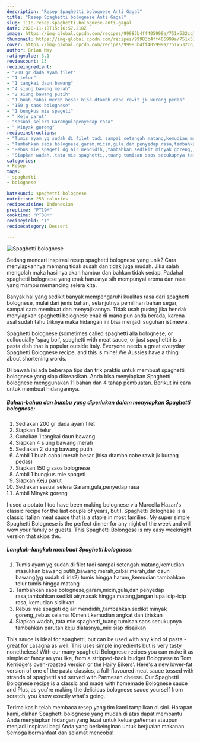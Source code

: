 ```yaml
---
description: "Resep Spaghetti bolognese Anti Gagal"
title: "Resep Spaghetti bolognese Anti Gagal"
slug: 1118-resep-spaghetti-bolognese-anti-gagal
date: 2020-11-18T15:16:57.218Z
image: https://img-global.cpcdn.com/recipes/99983b4ff405999a/751x532cq70/spaghetti-bolognese-foto-resep-utama.jpg
thumbnail: https://img-global.cpcdn.com/recipes/99983b4ff405999a/751x532cq70/spaghetti-bolognese-foto-resep-utama.jpg
cover: https://img-global.cpcdn.com/recipes/99983b4ff405999a/751x532cq70/spaghetti-bolognese-foto-resep-utama.jpg
author: Brian May
ratingvalue: 3.1
reviewcount: 13
recipeingredient:
- "200 gr dada ayam filet"
- "1 telur"
- "1 tangkai daun bawang"
- "4 siung bawang merah"
- "2 siung bawang putih"
- "1 buah cabai merah besar bisa dtambh cabe rawit jk kurang pedas"
- "150 g saos bolognese"
- "1 bungkus mie spageti"
- " Keju parut"
- "sesuai selera Garamgulapenyedap rasa"
- " Minyak goreng"
recipeinstructions:
- "Tumis ayam yg sudah di filet tadi sampai setengah matang,kemudian masukkan bawang putih,bawang merah,cabai merah,dan daun bawang(yg sudah di iris2) tumis hingga harum,,kemudian tambahkan telur tumis hingga matang"
- "Tambahkan saos bolognese,garam,micin,gula,dan penyedap rasa,tambahkan sedikit air,masak hingga matang,jangan lupa icip-icip rasa, kemudian sisihkan"
- "Rebus mie spageti dg air mendidih,,tambahkan sedikit minyak goreng,,rebus selama 10menit,kemudian angkat dan tiriskan"
- "Siapkan wadah,,tata mie spaghetti,,tuang tumisan saos secukupnya tambahkan parutan keju diatasnya,,mie siap disajikan"
categories:
- Resep
tags:
- spaghetti
- bolognese

katakunci: spaghetti bolognese 
nutrition: 258 calories
recipecuisine: Indonesian
preptime: "PT19M"
cooktime: "PT38M"
recipeyield: "1"
recipecategory: Dessert

---
```



![Spaghetti bolognese](https://img-global.cpcdn.com/recipes/99983b4ff405999a/751x532cq70/spaghetti-bolognese-foto-resep-utama.jpg)

Sedang mencari inspirasi resep spaghetti bolognese yang unik? Cara menyiapkannya memang tidak susah dan tidak juga mudah. Jika salah mengolah maka hasilnya akan hambar dan bahkan tidak sedap. Padahal spaghetti bolognese yang enak harusnya sih mempunyai aroma dan rasa yang mampu memancing selera kita.

Banyak hal yang sedikit banyak mempengaruhi kualitas rasa dari spaghetti bolognese, mulai dari jenis bahan, selanjutnya pemilihan bahan segar, sampai cara membuat dan menyajikannya. Tidak usah pusing jika hendak menyiapkan spaghetti bolognese enak di mana pun anda berada, karena asal sudah tahu triknya maka hidangan ini bisa menjadi suguhan istimewa.

Spaghetti bolognese (sometimes called spaghetti alla bolognese, or colloquially &#39;spag bol&#39;, spaghetti with meat sauce, or just spaghetti) is a pasta dish that is popular outside Italy. Everyone needs a great everyday Spaghetti Bolognese recipe, and this is mine! We Aussies have a thing about shortening words.


Di bawah ini ada beberapa tips dan trik praktis untuk membuat spaghetti bolognese yang siap dikreasikan. Anda bisa menyiapkan Spaghetti bolognese menggunakan 11 bahan dan 4 tahap pembuatan. Berikut ini cara untuk membuat hidangannya.

<!--inarticleads1-->

##### Bahan-bahan dan bumbu yang diperlukan dalam menyiapkan Spaghetti bolognese:

1. Sediakan 200 gr dada ayam filet
1. Siapkan 1 telur
1. Gunakan 1 tangkai daun bawang
1. Siapkan 4 siung bawang merah
1. Sediakan 2 siung bawang putih
1. Ambil 1 buah cabai merah besar (bisa dtambh cabe rawit jk kurang pedas)
1. Siapkan 150 g saos bolognese
1. Ambil 1 bungkus mie spageti
1. Siapkan  Keju parut
1. Sediakan sesuai selera Garam,gula,penyedap rasa
1. Ambil  Minyak goreng


I used a potato I too have been making bolognese via Marcella Hazan&#39;s classic recipe for the last couple of years, but I. Spaghetti Bolognese is a classic Italian meat sauce that is a staple in most families. My super simple Spaghetti Bolognese is the perfect dinner for any night of the week and will wow your family or guests. This Spaghetti Bolongese is my easy weeknight version that skips the. 

<!--inarticleads2-->

##### Langkah-langkah membuat Spaghetti bolognese:

1. Tumis ayam yg sudah di filet tadi sampai setengah matang,kemudian masukkan bawang putih,bawang merah,cabai merah,dan daun bawang(yg sudah di iris2) tumis hingga harum,,kemudian tambahkan telur tumis hingga matang
1. Tambahkan saos bolognese,garam,micin,gula,dan penyedap rasa,tambahkan sedikit air,masak hingga matang,jangan lupa icip-icip rasa, kemudian sisihkan
1. Rebus mie spageti dg air mendidih,,tambahkan sedikit minyak goreng,,rebus selama 10menit,kemudian angkat dan tiriskan
1. Siapkan wadah,,tata mie spaghetti,,tuang tumisan saos secukupnya tambahkan parutan keju diatasnya,,mie siap disajikan


This sauce is ideal for spaghetti, but can be used with any kind of pasta - great for Lasagna as well. This uses simple ingredients but is very tasty nonetheless! With our many spaghetti Bolognese recipes you can make it as simple or fancy as you like, from a stripped-back budget Bolognese to Tom Kerridge&#39;s oven-roasted version or the Hairy Bikers&#39;. Here&#39;s a new lower-fat version of one of the pasta classics, a full-flavoured meat sauce tossed with strands of spaghetti and served with Parmesan cheese. Our Spaghetti Bolognese recipe is a classic and made with homemade Bolognese sauce and Plus, as you&#39;re making the delicious bolognese sauce yourself from scratch, you know exactly what&#39;s going. 

Terima kasih telah membaca resep yang tim kami tampilkan di sini. Harapan kami, olahan Spaghetti bolognese yang mudah di atas dapat membantu Anda menyiapkan hidangan yang lezat untuk keluarga/teman ataupun menjadi inspirasi bagi Anda yang berkeinginan untuk berjualan makanan. Semoga bermanfaat dan selamat mencoba!
